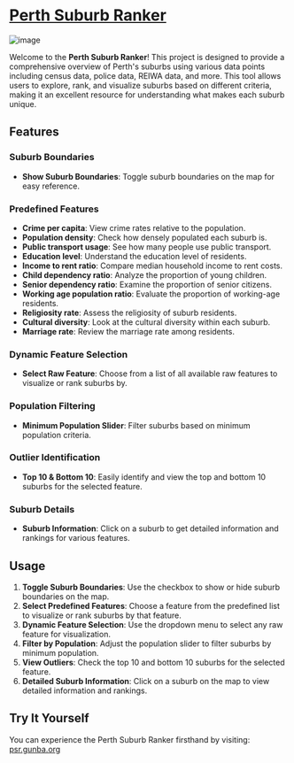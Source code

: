 # [Perth Suburb Ranker](http://psr.gunba.org)

![image](https://github.com/gunba/perth-suburb-ranker/assets/11908184/04411be8-9b0f-4260-9db6-546d950219d9)

Welcome to the **Perth Suburb Ranker**! This project is designed to provide a comprehensive overview of Perth's suburbs using various data points including census data, police data, REIWA data, and more. This tool allows users to explore, rank, and visualize suburbs based on different criteria, making it an excellent resource for understanding what makes each suburb unique.

## Features

### Suburb Boundaries
- **Show Suburb Boundaries**: Toggle suburb boundaries on the map for easy reference.

### Predefined Features
- **Crime per capita**: View crime rates relative to the population.
- **Population density**: Check how densely populated each suburb is.
- **Public transport usage**: See how many people use public transport.
- **Education level**: Understand the education level of residents.
- **Income to rent ratio**: Compare median household income to rent costs.
- **Child dependency ratio**: Analyze the proportion of young children.
- **Senior dependency ratio**: Examine the proportion of senior citizens.
- **Working age population ratio**: Evaluate the proportion of working-age residents.
- **Religiosity rate**: Assess the religiosity of suburb residents.
- **Cultural diversity**: Look at the cultural diversity within each suburb.
- **Marriage rate**: Review the marriage rate among residents.

### Dynamic Feature Selection
- **Select Raw Feature**: Choose from a list of all available raw features to visualize or rank suburbs by.

### Population Filtering
- **Minimum Population Slider**: Filter suburbs based on minimum population criteria.

### Outlier Identification
- **Top 10 & Bottom 10**: Easily identify and view the top and bottom 10 suburbs for the selected feature.

### Suburb Details
- **Suburb Information**: Click on a suburb to get detailed information and rankings for various features.

## Usage

1. **Toggle Suburb Boundaries**: Use the checkbox to show or hide suburb boundaries on the map.
2. **Select Predefined Features**: Choose a feature from the predefined list to visualize or rank suburbs by that feature.
3. **Dynamic Feature Selection**: Use the dropdown menu to select any raw feature for visualization.
4. **Filter by Population**: Adjust the population slider to filter suburbs by minimum population.
5. **View Outliers**: Check the top 10 and bottom 10 suburbs for the selected feature.
6. **Detailed Suburb Information**: Click on a suburb on the map to view detailed information and rankings.

## Try It Yourself

You can experience the Perth Suburb Ranker firsthand by visiting: [psr.gunba.org](http://psr.gunba.org)

